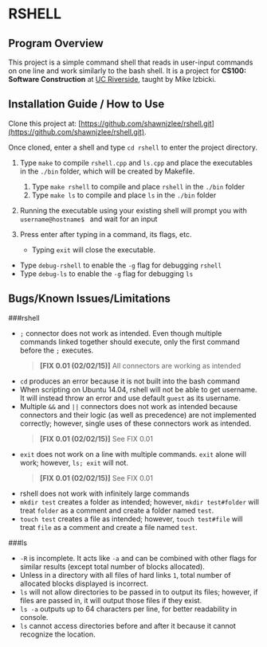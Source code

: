 RSHELL
===============

Program Overview
-------------------
This project is a simple command shell that reads in user-input commands on one line and work similarly to the bash shell.
It is a project for **CS100: Software Construction** at [UC Riverside](http://ucr.edu), taught by Mike Izbicki.

Installation Guide / How to Use
-------------------------------
Clone this project at: [https://github.com/shawnjzlee/rshell.git](https://github.com/shawnjzlee/rshell.git).

Once cloned, enter a shell and type `cd rshell` to enter the project directory.

1. Type `make` to compile `rshell.cpp` and `ls.cpp` and place the executables in the `./bin` folder, which will be created by Makefile.
    1. Type `make rshell` to compile and place `rshell` in the `./bin` folder
    2. Type `make ls` to compile and place `ls` in the `./bin` folder

2. Running the executable using your existing shell will prompt you with `username@hostname$ ` and wait for an input

3. Press enter after typing in a command, its flags, etc.
    - Typing `exit` will close the executable.


- Type `debug-rshell` to enable the `-g` flag for debugging `rshell`
- Type `debug-ls` to enable the `-g` flag for debugging `ls`

Bugs/Known Issues/Limitations
-----------------------------
###rshell
* `;` connector does not work as intended. Even though multiple commands linked together should execute, only the first command before the `;` executes.
	> **[FIX 0.01 (02/02/15)]**  All connectors are working as intended
* `cd` produces an error because it is not built into the bash command
* When scripting on Ubuntu 14.04, rshell will not be able to get username. It will instead throw an error and use default `guest` as its username.
* Multiple `&&` and `||` connectors does not work as intended because connectors and their logic (as well as precedence) are not implemented correctly; however, single uses of these connectors work as intended.
	> **[FIX 0.01 (02/02/15)]** See FIX 0.01
* `exit` does not work on a line with multiple commands. `exit` alone will work; however, `ls; exit` will not.
	> **[FIX 0.01 (02/02/15)]** See FIX 0.01
* rshell does not work with infinitely large commands
* `mkdir test` creates a folder as intended; however, `mkdir test#folder` will treat `folder` as a comment and create a folder named `test`.
* `touch test` creates a file as intended; however, `touch test#file` will treat `file` as a comment and create a file named `test`.

###ls
* `-R` is incomplete. It acts like `-a` and can be combined with other flags for similar results (except total number of blocks allocated).
* Unless in a directory with all files of hard links `1`, total number of allocated blocks displayed is incorrect.
* `ls` will not allow directories to be passed in to output its files; however, if files are passed in, it will output those files if they exist.
* `ls -a` outputs up to 64 characters per line, for better readability in console.
* `ls` cannot access directories before and after it because it cannot recognize the location.